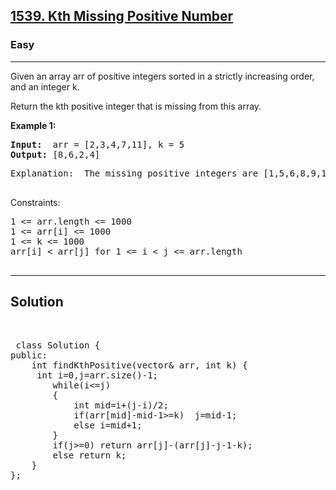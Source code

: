 
<h2><a href="https://leetcode.com/problems/kth-missing-positive-number/description/">1539. Kth Missing Positive Number</a></h2>
<h3>Easy</h3>
<hr>
<div><p>
Given an array arr of positive integers sorted in a strictly increasing order, and an integer k.

Return the kth positive integer that is missing from this array.
</p>


<p><strong>Example 1:</strong></p>
<pre><strong>Input:</strong>  arr = [2,3,4,7,11], k = 5
<strong>Output:</strong> [8,6,2,4]
</pre>
<pre>
Explanation:  The missing positive integers are [1,5,6,8,9,10,12,13,...]. The 5th missing positive integer is 9.
  </pre>


Constraints:
<pre>
1 <= arr.length <= 1000
1 <= arr[i] <= 1000
1 <= k <= 1000
arr[i] < arr[j] for 1 <= i < j <= arr.length
 
</pre>
<hr>
 <h2><strong><b>Solution</b></strong></h2>
 <br>
 <pre>
 class Solution {
public:
    int findKthPositive(vector<int>& arr, int k) {
     int i=0,j=arr.size()-1;
        while(i<=j)
        {
            int mid=i+(j-i)/2;
            if(arr[mid]-mid-1>=k)  j=mid-1;
            else i=mid+1;
        }
        if(j>=0) return arr[j]-(arr[j]-j-1-k);
        else return k;
    }
};
 </pre>

